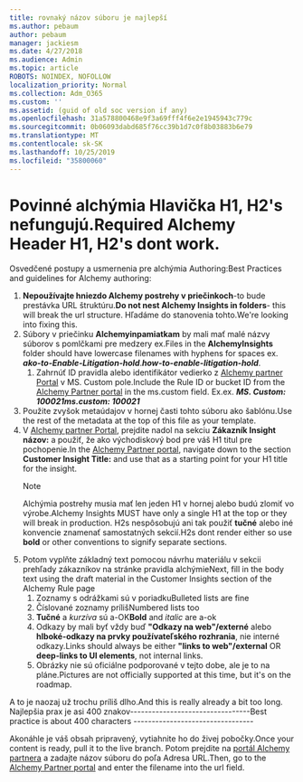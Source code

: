 ```yaml
---
title: rovnaký názov súboru je najlepší
ms.author: pebaum
author: pebaum
manager: jackiesm
ms.date: 4/27/2018
ms.audience: Admin
ms.topic: article
ROBOTS: NOINDEX, NOFOLLOW
localization_priority: Normal
ms.collection: Adm_O365
ms.custom: ''
ms.assetid: (guid of old soc version if any)
ms.openlocfilehash: 31a578800468e9f3a69fff4f6e2e1945943c779c
ms.sourcegitcommit: 0b06093dabd685f76cc39b1d7c0f8b03883b6e79
ms.translationtype: MT
ms.contentlocale: sk-SK
ms.lasthandoff: 10/25/2019
ms.locfileid: "35800060"
---
```

# <a name="required-alchemy-header-h1-h2s-dont-work"></a><span data-ttu-id="04fa7-102">Povinné alchýmia Hlavička H1, H2's nefungujú.</span><span class="sxs-lookup"><span data-stu-id="04fa7-102">Required Alchemy Header H1, H2's dont work.</span></span>
<span data-ttu-id="04fa7-103">Osvedčené postupy a usmernenia pre alchýmia Authoring:</span><span class="sxs-lookup"><span data-stu-id="04fa7-103">Best Practices and guidelines for Alchemy authoring:</span></span>

1. <span data-ttu-id="04fa7-104">**Nepoužívajte hniezdo Alchemy postrehy v priečinkoch**-to bude prestávka URL štruktúru.</span><span class="sxs-lookup"><span data-stu-id="04fa7-104">**Do not nest Alchemy Insights in folders**- this will break the url structure.</span></span> <span data-ttu-id="04fa7-105">Hľadáme do stanovenia tohto.</span><span class="sxs-lookup"><span data-stu-id="04fa7-105">We're looking into fixing this.</span></span>
1. <span data-ttu-id="04fa7-106">Súbory v priečinku **Alchemyinpamiatkam** by mali mať malé názvy súborov s pomlčkami pre medzery ex.</span><span class="sxs-lookup"><span data-stu-id="04fa7-106">Files in the **AlchemyInsights** folder should have lowercase filenames with hyphens for spaces ex.</span></span> <span data-ttu-id="04fa7-107">***ako-to-Enable-Litigation-hold***.</span><span class="sxs-lookup"><span data-stu-id="04fa7-107">***how-to-enable-litigation-hold***.</span></span>
    1. <span data-ttu-id="04fa7-108">Zahrnúť ID pravidla alebo identifikátor vedierko z [Alchemy partner Portal](https://alchemyportal.azurewebsites.net) v MS. Custom pole.</span><span class="sxs-lookup"><span data-stu-id="04fa7-108">Include the Rule ID or bucket ID from the [Alchemy Partner portal](https://alchemyportal.azurewebsites.net) in the ms.custom field.</span></span> <span data-ttu-id="04fa7-109">Ex.</span><span class="sxs-lookup"><span data-stu-id="04fa7-109">ex.</span></span> <span data-ttu-id="04fa7-110">***MS. Custom: 100021***</span><span class="sxs-lookup"><span data-stu-id="04fa7-110">***ms.custom: 100021***</span></span>
1. <span data-ttu-id="04fa7-111">Použite zvyšok metaúdajov v hornej časti tohto súboru ako šablónu.</span><span class="sxs-lookup"><span data-stu-id="04fa7-111">Use the rest of the metadata at the top of this file as your template.</span></span>
1. <span data-ttu-id="04fa7-112">V [Alchemy partner Portal](https://alchemyportal.azurewebsites.net), prejdite nadol na sekciu **Zákazník Insight názov:** a použiť, že ako východiskový bod pre váš H1 titul pre pochopenie.</span><span class="sxs-lookup"><span data-stu-id="04fa7-112">In the [Alchemy Partner portal](https://alchemyportal.azurewebsites.net), navigate down to the section **Customer Insight Title:** and use that as a starting point for your H1 title for the insight.</span></span> 
    > [!NOTE]
    > <span data-ttu-id="04fa7-113">Alchýmia postrehy musia mať len jeden H1 v hornej alebo budú zlomiť vo výrobe.</span><span class="sxs-lookup"><span data-stu-id="04fa7-113">Alchemy Insights MUST have only a single H1 at the top or they will break in production.</span></span> <span data-ttu-id="04fa7-114">H2s nespôsobujú ani tak použiť **tučné** alebo iné konvencie znamenať samostatných sekcií.</span><span class="sxs-lookup"><span data-stu-id="04fa7-114">H2s dont render either so use **bold** or other conventions to signify separate sections.</span></span>
1. <span data-ttu-id="04fa7-115">Potom vyplňte základný text pomocou návrhu materiálu v sekcii prehľady zákazníkov na stránke pravidla alchýmie</span><span class="sxs-lookup"><span data-stu-id="04fa7-115">Next, fill in the body text using the draft material in the Customer Insights section of the Alchemy Rule page</span></span>
    1. <span data-ttu-id="04fa7-116">Zoznamy s odrážkami sú v poriadku</span><span class="sxs-lookup"><span data-stu-id="04fa7-116">Bulleted lists are fine</span></span>
    1. <span data-ttu-id="04fa7-117">Číslované zoznamy príliš</span><span class="sxs-lookup"><span data-stu-id="04fa7-117">Numbered lists too</span></span>
    1. <span data-ttu-id="04fa7-118">**Tučné** a *kurzíva* sú a-OK</span><span class="sxs-lookup"><span data-stu-id="04fa7-118">**Bold** and *italic* are a-ok</span></span>
    1. <span data-ttu-id="04fa7-119">Odkazy by mali byť vždy buď **"Odkazy na web"/externé** alebo **hlboké-odkazy na prvky používateľského rozhrania**, nie interné odkazy.</span><span class="sxs-lookup"><span data-stu-id="04fa7-119">Links should always be either **"links to web"/external** OR **deep-links to UI elements**, not internal links.</span></span>
    1. <span data-ttu-id="04fa7-120">Obrázky nie sú oficiálne podporované v tejto dobe, ale je to na pláne.</span><span class="sxs-lookup"><span data-stu-id="04fa7-120">Pictures are not officially supported at this time, but it's on the roadmap.</span></span>

<span data-ttu-id="04fa7-121">A to je naozaj už trochu príliš dlho.</span><span class="sxs-lookup"><span data-stu-id="04fa7-121">And this is really already a bit too long.</span></span> <span data-ttu-id="04fa7-122">Najlepšia prax je asi 400 znakov---------------------------------</span><span class="sxs-lookup"><span data-stu-id="04fa7-122">Best practice is about 400 characters ---------------------------------</span></span>

<span data-ttu-id="04fa7-123">Akonáhle je váš obsah pripravený, vytiahnite ho do živej pobočky.</span><span class="sxs-lookup"><span data-stu-id="04fa7-123">Once your content is ready, pull it to the live branch.</span></span> <span data-ttu-id="04fa7-124">Potom prejdite na [portál Alchemy partnera](https://alchemyportal.azurewebsites.net) a zadajte názov súboru do poľa Adresa URL.</span><span class="sxs-lookup"><span data-stu-id="04fa7-124">Then, go to the [Alchemy Partner portal](https://alchemyportal.azurewebsites.net) and enter the filename into the url field.</span></span> 